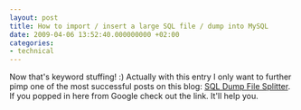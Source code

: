 ```yaml
---
layout: post
title: How to import / insert a large SQL file / dump into MySQL
date: 2009-04-06 13:52:40.000000000 +02:00
categories:
- technical
---
```

Now that's keyword stuffing! :) Actually with this entry I only want to further pimp one of the most successful posts on this blog: <a href="http://www.rusiczki.net/2007/01/24/sql-dump-file-splitter/">SQL Dump File Splitter</a>. If you popped in here from Google check out the link. It'll help you.
